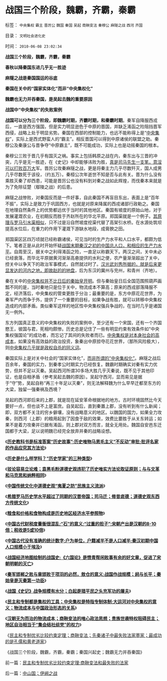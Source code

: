 # 战国三个阶段，魏霸，齐霸，秦霸

标签： `中央集权` `霸主` `晋厉公` `魏国` `秦国` `吴起` `商鞅变法` `秦穆公` `麻隧之战` `西河` `齐国` 

目录： `文明社会进化史`

时间： `2010-06-08 23:02:34`

**战国三个阶段，魏霸，齐霸，秦霸**

**春秋以降秦国东进几乎无一胜迹**

**麻隧之战是秦国国运的谷底**

**秦国在关中的“国家实体化”而非“中央集权化”**

**魏霸也无力并吞秦国，是吴起去魏的重要原因**

**战国中“中央集权”的失败案例**

**战国可以分为三个阶段，即魏霸时期，齐霸时期，和秦霸时期**。秦军自降服西戎后，一直是西方强国，但是实力明显逊色于中原的晋国，并缺乏淆函之险阻挡晋军西侵，战略上处于明显劣势。秦国在西部的控制能力，也远不能称得上是“[中央集权](../../../2010/5/22/中央集权大帝国迅速崩溃造就英雄史诗.md)”，实际上是西式野蛮人的“霸主”。相反晋国可以得到中原诸侯的联盟之助。秦穆公及秦康公与晋争夺“中原霸主”，既不可能成功，实际上也是动摇秦国的根本。

秦穆公三败于晋几乎有国灭之祸。事实上包括韩原之战在内，秦东出与三晋的冲突，几乎是无一胜迹，在《史记》中却能够讳败为胜，[真是司马先生一支笔，意淫可以打败百万大](../../../2010/6/4/道德史观是东西方传统文化的共同之处.md)军。晋厉公攻秦麻隧之战，更是将秦主力几乎尽数歼灭，国人成男几乎尽数死于该役，（约五万）。秦桓公次年逝世不知是否与此有关。晋为什么没有乘胜灭秦了却西患，可能是晋厉公也没有料到对秦之战如此辉煌，而伐秦本来就是为了免除征楚（鄢陵之战）的后患。

麻隧之战惨败，对秦国反而是一件好事，自此秦国不再盲目东出，表面上是“百年不振”，实际上是致力于巩固西方，也就是对原来降属的西戎诸部行政勒之。秦国在地理自然条件上的优势都远优于当时的其他地区。秦国有坡度的原始山地，对于发展灌溉农业，在初期反而胜于齐赵所在的华北平原。郑国渠就是一个例子。[其原理与罗马引水渠相似](../../../2010/4/12/云南缺水是没有科学常识的自作自受.md)，只不过是沿自然坡度挖渠代替了高架引水桥。在水源处筑坝提高水位后，在重力的作用下灌溉下游缺水地段，成膏腴之田。

郑国渠区区四万顷就已经称霸诸侯，可见当时的生产力水平和人口水平，都颇为低下。笔者正是从此时开始怀疑[战国末期秦汉之初的中国总人口，和相应的生产力水平](../../../2010/6/4/秦汉初期中国人口规模小于埃及;中国古代没有准确统计.md)。自周至汉，据关中之利得淆函之险，一直足以称霸天下。两汉之间，关中未必已经衰落，而华北平原据黄河渐渐高悬提供的水利之便，农产量渐渐超出了关中，控关中以争天下的政治军事模式，自然就过时了。[汉光武刘秀所据的，就是后来更显发达的河内之地，即故赵的的地盘](../../../2010/6/4/《六国论》是粪青“误国论”；战国经济实力版图.md)，后为东汉的冀州与兖州，和青州（齐地）。

秦在关中的[中央集权并不比日后的秦始皇开明](../../../2010/5/18/中央集权与死亡循环不可分割.md)。但与秦始皇日后全国范围照葫芦画瓢不同的是，当时秦地只是位于关中，物流成本不算高；原来的西戎部落降服不定，经济落后，中央集权的管束更胜于分治；最重要的是，东方中原花花世界，为秦军严内而争于外，提供了一个重要的目标，如果争战有胜，就可以转移中央集权造成的内部矛盾。类似秦军这样的地区性中央集权强兵争战的，在当时几乎是诸国无一例外。

东方列国真正意义的中央集权的失败的案例中，至少还有一个宋国，还有一个齐国愍王，彼国与君，死相均颇惨。历史总是记住了一些有明显约束有效条件如“中央集权强国论”的成功者，而忘记了其间的失败者而已。[中央集权是对本身社会的高成本](../../../2010/4/28/中央集权是社会生存成本的高利贷.md)，如果没有高效益的政治投资，象秦出中原掠夺花花世界，（那所风险极大），则[中央集权几乎就是政权自杀的同义词](../../../2010/4/29/独立消费者的消失消除了自由职业的可能性.md)。

秦国实际上是对关中社会的“国家实体化”，[而非所谓的“中央集权化”](../../../2010/4/28/中央集权是社会生存成本的高利贷.md)。麻隧之战后百余年，秦国的实力，到秦孝公时期实力已经恢复。魏霸时期确实对秦有实力优势，但并不足以灭秦。吴起西河所谓30多场大胜几乎灭秦说，既不见于其他印证，也是自相矛盾（参考吴起去魏的原因）。吴起守西河，显而易见是据于“守”势，吴起自称“再三十年足以灭秦”，则无法解释魏为什么早早迁都至东方的大梁，独留一强秦祸及西境？

吴起的西河即后来的上郡，就是现在延安革命根据地的地方。古时环境固然比今天要好一点，但也谈不上是富庶。自吴起后，直到秦置上郡，没有听到有什么新闻；即，双方都不关注的穷乡僻壤，没有战略意义的地区。以魏国的国力，如果全力攻秦，则西河（上郡）的粮用起到了因食于敌的效果，效费比要胜于从关东转运；如果不是着力攻秦并已据有淆函，则上郡对双方而言，就全无用处。魏国自安邑东迁国都于大梁，足以说明魏已经完全放弃并秦的战略设想。

《[**历史教科书是标准答案“历史故事”;历史唯物马恩毛主义“不反动”审批;批评名家的作品应究其方法论**](../../../2010/6/2/历史教科书是有标准答案的“历史故事”.md)》

《[**历史是什么样学科？“历史学家”的三种类型**](../../../2010/6/2/历史是什么样学科？“历史学家”的三种类型.md)》

《[**驳论容易立论难；袁黑毛粉道德史观违犯了历史唯实方法论取证原则；与与文革和马克思和纳粹相同**](../../../2010/6/2/历史意识形态，驳论容易立论难.md)》

《[**中国传统文化中道德史观“夷夏之防”民族主义流派**](../../../2010/6/2/道德史观“夷夏之防”历史民族主义流派.md)》

《[**希腊罗马历史学水平超过了同期的汉晋帝国；司马迁；修昔底德；道德史观东西方传统文化**](../../../2010/6/4/道德史观是东西方传统文化的共同之处.md)》

《[**粮食和价格和食物构成是历史地区经济水平参照物**](../../../2010/6/4/粮食和价格是历史经济水平的参照物.md)》

《[**中国古代财税度量衡很混乱;“石”的意义;“过重的担子”;宋朝产出是汉朝的8-10倍；税收是5或10倍**](../../../2010/6/4/中国古代财税度量衡很混乱;“石”的意义.md)》

《[**中国古代没有准确的统计数字;户为单位，户籍减半不是人口减半;秦汉初期中国人口规模小于埃及**](../../../2010/6/4/秦汉初期中国人口规模小于埃及;中国古代没有准确统计.md)》

《[**战国经济地图绘制的战国史;《六国论》是愤青帮闲败事有余的好文章，促进了宋朝明朝的灭亡**](../../../2010/6/4/《六国论》是粪青“误国论”；战国经济实力版图.md)》

《[**秦军邯郸之败与章邯败于项羽的必然，敖仓的意义;战国作战规模；阏与长平；秦始皇是灭秦第一功臣**](../../../2010/6/6/秦始皇是灭秦第一功臣；秦军尽数败亡于赵地是战略必然.md)》

《[**战国《史记》战争规模有水分；白起是猎平民之头充军功的屠夫**](../../../2010/6/6/白起的战功大部分是无辜平民的头颅，是战国的铁木真.md)》

《[**民主和专制都是集权的工具；中央集权是特指专制体制;大运河对中央集权的意义；物流成本与中国政治形态的关系**](../../../2010/6/7/大运河与中央集权；物流成本与政治形态的关系.md)》

《[**汉朝无为而治的物流成本；商鞅变法的唯心政法思想；贵族世袭特权阻碍民主；地区自治相当于“集会结社组党”的权力**](../../../2010/6/7/汉朝无为而治的物流基础和商鞅变法的唯心政法思想.md)》

《[民主和专制优劣比较约束定理；商鞅变法；先秦诸子中最失败法家墨家；最成功的是孔儒和黄老道家](../../../2010/6/8/民主和专制优劣比较约束定理;商鞅变法和最失败的法家.md)》

《战国三个阶段，魏霸，齐霸，秦霸；秦国兴起史；魏霸无力并吞秦国》



前一篇：[民主和专制优劣比较约束定理;商鞅变法和最失败的法家](../../../2010/6/8/民主和专制优劣比较约束定理;商鞅变法和最失败的法家.md)

后一篇：[中山国；伊阙之战](../../../2010/6/9/中山国；伊阙之战.md)